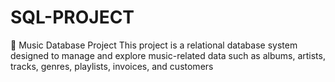 # SQL-PROJECT
🎵 Music Database Project 
This project is a relational database system designed to manage and explore music-related data such as albums, artists, tracks, genres, playlists, invoices, and customers
